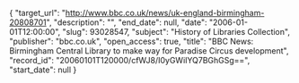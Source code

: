 {
  "target_url": "http://www.bbc.co.uk/news/uk-england-birmingham-20808701", 
  "description": "", 
  "end_date": null, 
  "date": "2006-01-01T12:00:00", 
  "slug": 93028547, 
  "subject": "History of Libraries Collection", 
  "publisher": "bbc.co.uk", 
  "open_access": true, 
  "title": "BBC News: Birmingham Central Library to make way for Paradise Circus development", 
  "record_id": "20060101T120000/cfWJ8/I0yGWiIYQ7BGhGSg==", 
  "start_date": null
}

